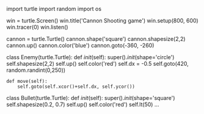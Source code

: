 import turtle
import random
import os 

win = turtle.Screen()
win.title('Cannon Shooting game')
win.setup(800, 600)
win.tracer(0)
win.listen()

cannon = turtle.Turtle()
cannon.shape('square')
cannon.shapesize(2,2)
cannon.up()
cannon.color('blue')
cannon.goto(-360, -260)

class Enemy(turtle.Turtle):
    def _init_(self):
        super()._init_(shape='circle')
        self.shapesize(2,2)
        self.up()
        self.color('red')
        self.dx = -0.5
        self.goto(420, random.randint(0,250))


    def move(self):
        self.goto(self.xcor()+self.dx, self.ycor())


class Bullet(turtle.Turtle):
    def _init_(self):
        super()._init_(shape='square')
        self.shapesize(0.2, 0.7)
        self.up()
        self.color('red')
        self.lt(50)
   …
